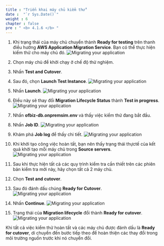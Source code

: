 ```yaml
---
title : "Triển khai máy chủ kiểm thử"
date :  "`r Sys.Date()`" 
weight : 6
chapter : false
pre : " <b> 4.1.6 </b> "
---
```

1. Khi trạng thái của máy chủ chuyển thành **Ready for testing** trên thanh điều hướng **AWS Application Migration Service**. Bạn có thể thực hiện kiểm thử cho máy chủ đó.
![Migrating your application](../../../../images/4.migrateinfra/4.1migrateapp/4.1.6testing/4.1.6.1testing.png?width=90pc)

2. Chọn máy chủ để khởi chạy ở chế độ thử nghiệm.
3. Nhấn **Test and Cutover**.
4. Sau đó, chọn **Launch Test Instance**.
![Migrating your application](../../../../images/4.migrateinfra/4.1migrateapp/4.1.6testing/4.1.6.2testing.png?width=90pc)

5. Nhấn **Launch**.
![Migrating your application](../../../../images/4.migrateinfra/4.1migrateapp/4.1.6testing/4.1.6.3testing.png?width=90pc)

6. Điều này sẽ thay đổi **Migration Lifecycle Status** thành **Test in progress**.
![Migrating your application](../../../../images/4.migrateinfra/4.1migrateapp/4.1.6testing/4.1.6.4testing.png?width=90pc)

7. Nhấn **ofbiz-db.onpremsim.env** và thấy việc kiểm thử đang bắt đầu.
8. Nhấn **Job ID**.
![Migrating your application](../../../../images/4.migrateinfra/4.1migrateapp/4.1.6testing/4.1.6.5testing.png?width=90pc)

9. Khám phá **Job log** để thấy chi tiết.
![Migrating your application](../../../../images/4.migrateinfra/4.1migrateapp/4.1.6testing/4.1.6.6testing.png?width=90pc)

10. Khi khởi tạo công việc hoàn tất, bạn nên thấy trạng thái thựctế của kết quả khởi tạo mỗi máy chủ trong **Source servers**.
![Migrating your application](../../../../images/4.migrateinfra/4.1migrateapp/4.1.6testing/4.1.6.7testing.png?width=90pc)

11. Sau khi thực hiện tất cả các quy trình kiểm tra cần thiết trên các phiên bản kiểm tra mới này, hãy chọn tất cả 2 máy chủ.
12. Chọn **Test and cutover**.
13. Sau đó đánh dấu chúng **Ready for Cutover**.
![Migrating your application](../../../../images/4.migrateinfra/4.1migrateapp/4.1.6testing/4.1.6.8testing.png?width=90pc)

14. Nhấn **Continue**.
![Migrating your application](../../../../images/4.migrateinfra/4.1migrateapp/4.1.6testing/4.1.6.9testing.png?width=90pc)

15. Trạng thái của **Migration lifecycle** đổi thành **Ready for cutover**.
![Migrating your application](../../../../images/4.migrateinfra/4.1migrateapp/4.1.6testing/4.1.6.10testing.png?width=90pc)

Khi tất cả việc kiểm thử hoàn tất và các máy chủ được đánh dấu là **Ready for cutover**, di chuyển đến bước tiếp theo để hoàn thiện các thay đổi trong môi trường nguồn trước khi nó chuyển đổi.
